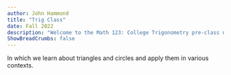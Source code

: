 ```yaml
---
author: John Hammond
title: "Trig Class"
date: Fall 2022
description: "Welcome to the Math 123: College Trigonometry pre-class notes"
ShowBreadCrumbs: false
---
```


In which we learn about triangles and circles and apply them in various contexts.

